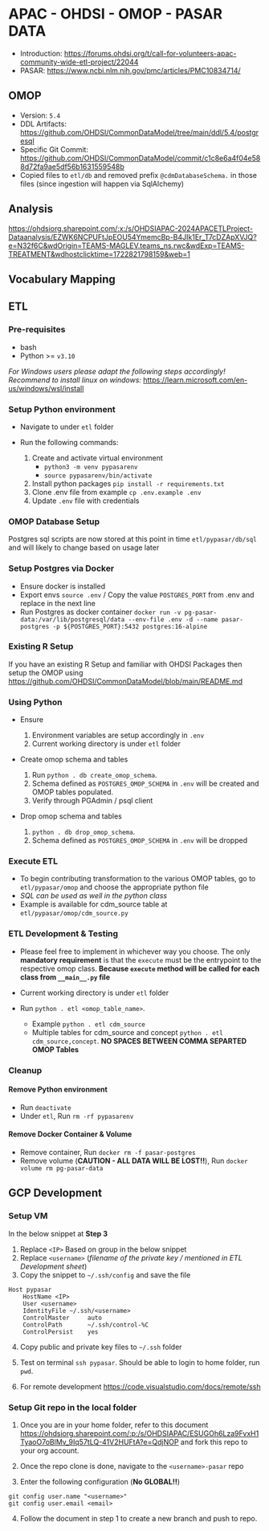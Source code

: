 # APAC - OHDSI - OMOP - PASAR DATA

- Introduction: https://forums.ohdsi.org/t/call-for-volunteers-apac-community-wide-etl-project/22044
- PASAR: https://www.ncbi.nlm.nih.gov/pmc/articles/PMC10834714/

## OMOP

- Version: `5.4`
- DDL Artifacts: https://github.com/OHDSI/CommonDataModel/tree/main/ddl/5.4/postgresql
- Specific Git Commit: https://github.com/OHDSI/CommonDataModel/commit/c1c8e6a4f04e588d72fa9ae5df56b1631559548b
- Copied files to `etl/db` and removed prefix `@cdmDatabaseSchema.` in those files (since ingestion will happen via SqlAlchemy)

## Analysis

https://ohdsiorg.sharepoint.com/:x:/s/OHDSIAPAC-2024APACETLProject-Dataanalysis/EZWK6NCPUFtJpEOU54YmemcBp-B4JIk1Er_T7cDZApXVJQ?e=N32f6C&wdOrigin=TEAMS-MAGLEV.teams_ns.rwc&wdExp=TEAMS-TREATMENT&wdhostclicktime=1722821798159&web=1

## Vocabulary Mapping

## ETL

### Pre-requisites
- bash
- Python >= `v3.10`

<i>For Windows users please adapt the following steps accordingly! Recommend to install linux on windows:</i> https://learn.microsoft.com/en-us/windows/wsl/install

### Setup Python environment

- Navigate to under `etl` folder

- Run the following commands:
	1. Create and activate virtual environment
	    - `python3 -m venv pypasarenv`
		- `source pypasarenv/bin/activate`
	2. Install python packages `pip install -r requirements.txt`
	4. Clone .env file from example `cp .env.example .env`
	5. Update `.env` file with credentials

### OMOP Database Setup

Postgres sql scripts are now stored at this point in time `etl/pypasar/db/sql` and will likely to change based on usage later

### Setup Postgres via Docker

- Ensure docker is installed
- Export envs `source .env` / Copy the value `POSTGRES_PORT` from .env and replace in the next line
- Run Postgres as docker container `docker run -v pg-pasar-data:/var/lib/postgresql/data --env-file .env -d --name pasar-postgres -p ${POSTGRES_PORT}:5432 postgres:16-alpine`

### Existing R Setup

If you have an existing R Setup and familiar with OHDSI Packages then setup the OMOP using https://github.com/OHDSI/CommonDataModel/blob/main/README.md

### Using Python


- Ensure 
	1. Environment variables are setup accordingly in `.env`
	2. Current working directory is under `etl` folder

- Create omop schema and tables 
	1. Run `python . db create_omop_schema`. 
	2. Schema defined as `POSTGRES_OMOP_SCHEMA` in `.env` will be created and OMOP tables populated.
	3. Verify through PGAdmin / psql client

- Drop omop schema and tables 
	1. `python . db drop_omop_schema`. 
	2. Schema defined as `POSTGRES_OMOP_SCHEMA` in `.env` will be dropped


### Execute ETL

- To begin contributing transformation to the various OMOP tables, go to `etl/pypasar/omop` and choose the appropriate python file
- <i>SQL can be used as well in the python class</i>
- Example is available for cdm_source table at `etl/pypasar/omop/cdm_source.py`


### ETL Development & Testing

- Please feel free to implement in whichever way you choose. The only <b>mandatory requirement</b> is that the `execute` must be the entrypoint to the respective omop class. <b>Because `execute` method will be called for each class from `__main__.py` file</b>

- Current working directory is under `etl` folder

- Run `python . etl <omop_table_name>`. 
	- Example `python . etl cdm_source`
	- Multiple tables for cdm_source and concept `python . etl cdm_source,concept`. <b>NO SPACES BETWEEN COMMA SEPARTED OMOP Tables</b>

### Cleanup

#### Remove Python environment
- Run `deactivate`
- Under `etl`, Run `rm -rf pypasarenv`
	
#### Remove Docker Container & Volume
- Remove container, Run `docker rm -f pasar-postgres`
- Remove volume (<b>CAUTION - ALL DATA WILL BE LOST!!</b>), Run `docker volume rm pg-pasar-data` 

## GCP Development

### Setup VM

In the below snippet at <b>Step 3</b>
1. Replace `<IP>` Based on group in the below snippet
2. Replace `<username>` (<i>filename of the private key / mentioned in ETL Development sheet</i>)
3. Copy the snippet to `~/.ssh/config` and save the file
```
Host pypasar
    HostName <IP>
    User <username>
    IdentityFile ~/.ssh/<username>
    ControlMaster     auto
    ControlPath       ~/.ssh/control-%C
    ControlPersist    yes
```

4. Copy public and private key files to `~/.ssh` folder
5. Test on terminal `ssh pypasar`. Should be able to login to home folder, run `pwd`.

6. For remote development https://code.visualstudio.com/docs/remote/ssh


### Setup Git repo in the local folder

1. Once you are in your home folder, refer to this document https://ohdsiorg.sharepoint.com/:p:/s/OHDSIAPAC/ESUGOh6Lza9FvxH1TyaoO7oBlMv_9Iq57tLQ-41V2HUFtA?e=QdjNOP and fork this repo to your org account.

2. Once the repo clone is done, navigate to the `<username>-pasar` repo
3. Enter the following configuration (<b>No GLOBAL!!</b>)

```
git config user.name "<username>"
git config user.email <email>
```

4. Follow the document in step 1 to create a new branch and push to repo.
